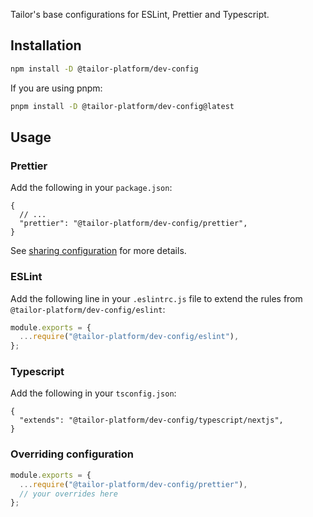 Tailor's base configurations for ESLint, Prettier and Typescript.

## Installation

```bash
npm install -D @tailor-platform/dev-config
```

If you are using pnpm:

```bash
pnpm install -D @tailor-platform/dev-config@latest
```

## Usage

### Prettier

Add the following in your `package.json`:

```jsonc
{
  // ...
  "prettier": "@tailor-platform/dev-config/prettier",
}
```

See [sharing configuration](https://prettier.io/docs/en/configuration#sharing-configurations) for more details.

### ESLint

Add the following line in your `.eslintrc.js` file to extend the rules from `@tailor-platform/dev-config/eslint`:

```js
module.exports = {
  ...require("@tailor-platform/dev-config/eslint"),
};
```

### Typescript

Add the following in your `tsconfig.json`:

```jsonc
{
  "extends": "@tailor-platform/dev-config/typescript/nextjs",
}
```

### Overriding configuration

```js
module.exports = {
  ...require("@tailor-platform/dev-config/prettier"),
  // your overrides here
};
```
